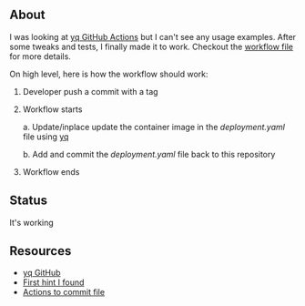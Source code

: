 ## About

I was looking at [yq GitHub Actions](https://github.com/marketplace/actions/yq-portable-yaml-processor) but I can't see any usage examples. After some tweaks and tests, I finally made it to work. Checkout the [workflow file](.github/workflows/main.yaml) for more details.

On high level, here is how the workflow should work:

1. Developer push a commit with a tag

2. Workflow starts
    
    a. Update/inplace update the container image in the _deployment.yaml_ file using [yq](https://mikefarah.gitbook.io/yq/operators/assign-update)
    
    b. Add and commit the _deployment.yaml_ file back to this repository

3. Workflow ends

## Status

It's working

## Resources

- [yq GitHub](https://github.com/mikefarah/yq)
- [First hint I found](https://github.com/mikefarah/yq/issues/615#issuecomment-751831996)
- [Actions to commit file](https://github.com/stefanzweifel/git-auto-commit-action)
